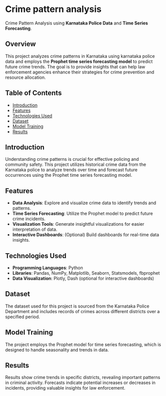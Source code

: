 # Crime pattern analysis 
 
Crime Pattern Analysis using **Karnataka Police Data** and **Time Series Forecasting**.

## Overview

This project analyzes crime patterns in Karnataka using karnataka police data and employs the **Prophet time series forecasting model** to predict future crime trends. The goal is to provide insights that can help law enforcement agencies enhance their strategies for crime prevention and resource allocation.

## Table of Contents

- [Introduction](#introduction)
- [Features](#features)
- [Technologies Used](#technologies-used)
- [Dataset](#dataset)
- [Model Training](#model-training)
- [Results](#results)

## Introduction

Understanding crime patterns is crucial for effective policing and community safety. This project utilizes historical crime data from the Karnataka police to analyze trends over time and forecast future occurrences using the Prophet time series forecasting model.

## Features

- **Data Analysis**: Explore and visualize crime data to identify trends and patterns.
- **Time Series Forecasting**: Utilize the Prophet model to predict future crime incidents.
- **Visualization Tools**: Generate insightful visualizations for easier interpretation of data.
- **Interactive Dashboards**: (Optional) Build dashboards for real-time data insights.

## Technologies Used

- **Programming Languages**: Python
- **Libraries**: Pandas, NumPy, Matplotlib, Seaborn, Statsmodels, fbprophet
- **Data Visualization**: Plotly, Dash (optional for interactive dashboards)

## Dataset

The dataset used for this project is sourced from the Karnataka Police Department and includes records of crimes across different districts over a specified period. 

## Model Training

The project employs the Prophet model for time series forecasting, which is designed to handle seasonality and trends in data.

## Results

Results show crime trends in specific districts, revealing important patterns in criminal activity. Forecasts indicate potential increases or decreases in incidents, providing valuable insights for law enforcement.

